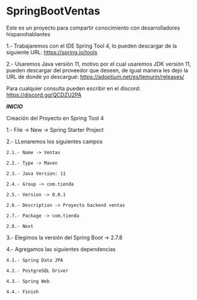 # SpringBootVentas
Este es un proyecto para compartir conocimiento con desarrolladores hispanohablantes

1.- Trabajaremos con el IDE Spring Tool 4, lo pueden descargar de la siguiente URL: https://spring.io/tools

2.- Usaremos Java versión 11, motivo por el cual usaremos JDK versión 11, pueden descargar del proveedor que deseen, de igual manera les dejo la URL de donde yo descargué: https://adoptium.net/es/temurin/releases/

Para cualquier consulta pueden escribir en el discord: https://discord.gg/QCDZU2PA

*******************INICIO*******************

Creación del Proyecto en Spring Tool 4

1.- File -> New -> Spring Starter Project

2.- LLenaremos los siguientes campos

	2.1.- Name -> Ventas

  	2.2.- Type -> Maven

	2.3.- Java Version: 11

  	2.4.- Group -> com.tienda

 	2.5.- Version -> 0.0.1

  	2.6.- Description -> Proyecto backend ventas

  	2.7.- Package -> com.tienda

  	2.8.- Next

3.- Elegimos la versión del Spring Boot -> 2.7.8

4.- Agregamos las siguientes dependencias

	4.1.- Spring Data JPA

  	4.2.- PostgreSQL Driver

  	4.3.- Spring Web

  	4.4.- Finish

  



